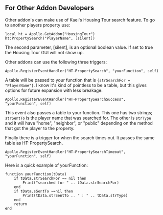 For Other Addon Developers
--------------------------

Other addon's can make use of Kael's Housing Tour search feature. To go to another players property
use:

    local ht = Apollo.GetAddon("HousingTour")
    ht:PropertySearch("PlayerName", [silent])

The second parameter, [silent], is an optional boolean value. If set to true the Housing Tour GUI
will not show up.

Other addons can use the following three triggers:

    Apollo.RegisterEventHandler("HT-PropertySearch", "yourFunction", self)
    
A table will be passed to your function that is `{strSearchFor = "PlayerName"}`. I know it's kind of
pointless to be a table, but this gives options for future expansion with less breakage.

    Apollo.RegisterEventHandler("HT-PropertySearchSuccess", "yourFunction", self)

This event also passes a table to your function. This one has two strings; `strSentTo` is the player
name that was searched for. The other is `strType` and it will have "home", "neighbor", or "public"
depending on the method that got the player to the property.

Finally there is a trigger for when the search times out. It passes the same table as 
HT-PropertySearch.

    Apollo.RegisterEventHandler("HT-PropertySearchTimeout", "yourFunction", self)


Here is a quick example of yourFunction:

    function yourFunction(tData)
        if tData.strSearchFor ~= nil then
            Print("searched for " .. tData.strSearchFor)
        end
        if tData.sSentTo ~=nil then
            Print(tData.strSentTo .. " : " .. tData.strType)
        end
        return
    end